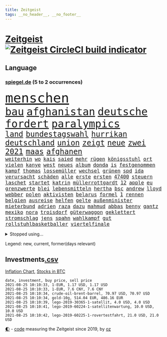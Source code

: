 ```yaml
---
title: Zeitgeist
tags: __no_header__, __no_footer__
---
```


# [Zeitgeist](https://oliz.io/zeitgeist/) [![Zeitgeist CircleCI build indicator](https://circleci.com/gh/ooz/zeitgeist.svg?style=shield)](https://circleci.com/gh/ooz/zeitgeist)

## Language

<h3><a href="https://www.spiegel.de" target="_blank">spiegel.de</a> (5 to 2 occurrences)</h3>
<p style="font-family:monospace">
<span style="font-size:32pt"><a href="news_links.html#menschen" class="current">menschen</a></span>
<br>
<span style="font-size:25pt"><a href="news_links.html#bau" class="current">bau</a></span>
<span style="font-size:25pt"><a href="news_links.html#afghanistan" class="current">afghanistan</a></span>
<span style="font-size:25pt"><a href="news_links.html#deutsche" class="current">deutsche</a></span>
<span style="font-size:25pt"><a href="news_links.html#fordert" class="current">fordert</a></span>
<span style="font-size:25pt"><a href="news_links.html#paralympics" class="current">paralympics</a></span>
<br>
<span style="font-size:18pt"><a href="news_links.html#land" class="current">land</a></span>
<span style="font-size:18pt"><a href="news_links.html#bundestagswahl" class="current">bundestagswahl</a></span>
<span style="font-size:18pt"><a href="news_links.html#hurrikan" class="new">hurrikan</a></span>
<span style="font-size:18pt"><a href="news_links.html#deutschland" class="current">deutschland</a></span>
<span style="font-size:18pt"><a href="news_links.html#union" class="current">union</a></span>
<span style="font-size:18pt"><a href="news_links.html#zeigt" class="current">zeigt</a></span>
<span style="font-size:18pt"><a href="news_links.html#neue" class="current">neue</a></span>
<span style="font-size:18pt"><a href="news_links.html#zwei" class="current">zwei</a></span>
<span style="font-size:18pt"><a href="news_links.html#2021" class="current">2021</a></span>
<span style="font-size:18pt"><a href="news_links.html#maas" class="current">maas</a></span>
<span style="font-size:18pt"><a href="news_links.html#afghanen" class="current">afghanen</a></span>
<br>
<span style="font-size:12pt"><a href="news_links.html#weiterhin" class="current">weiterhin</a></span>
<span style="font-size:12pt"><a href="news_links.html#wo" class="current">wo</a></span>
<span style="font-size:12pt"><a href="news_links.html#kais" class="current">kais</a></span>
<span style="font-size:12pt"><a href="news_links.html#saied" class="current">saied</a></span>
<span style="font-size:12pt"><a href="news_links.html#mehr" class="current">mehr</a></span>
<span style="font-size:12pt"><a href="news_links.html#rügen" class="current">rügen</a></span>
<span style="font-size:12pt"><a href="news_links.html#königsstuhl" class="new">königsstuhl</a></span>
<span style="font-size:12pt"><a href="news_links.html#ort" class="current">ort</a></span>
<span style="font-size:12pt"><a href="news_links.html#vielen" class="current">vielen</a></span>
<span style="font-size:12pt"><a href="news_links.html#kanye" class="current">kanye</a></span>
<span style="font-size:12pt"><a href="news_links.html#west" class="current">west</a></span>
<span style="font-size:12pt"><a href="news_links.html#neues" class="current">neues</a></span>
<span style="font-size:12pt"><a href="news_links.html#album" class="current">album</a></span>
<span style="font-size:12pt"><a href="news_links.html#donda" class="current">donda</a></span>
<span style="font-size:12pt"><a href="news_links.html#is" class="current">is</a></span>
<span style="font-size:12pt"><a href="news_links.html#festgenommen" class="current">festgenommen</a></span>
<span style="font-size:12pt"><a href="news_links.html#kampf" class="current">kampf</a></span>
<span style="font-size:12pt"><a href="news_links.html#thomas" class="current">thomas</a></span>
<span style="font-size:12pt"><a href="news_links.html#lossemüller" class="new">lossemüller</a></span>
<span style="font-size:12pt"><a href="news_links.html#wechsel" class="current">wechsel</a></span>
<span style="font-size:12pt"><a href="news_links.html#grünen" class="current">grünen</a></span>
<span style="font-size:12pt"><a href="news_links.html#spd" class="current">spd</a></span>
<span style="font-size:12pt"><a href="news_links.html#ida" class="new">ida</a></span>
<span style="font-size:12pt"><a href="news_links.html#verursacht" class="current">verursacht</a></span>
<span style="font-size:12pt"><a href="news_links.html#schäden" class="current">schäden</a></span>
<span style="font-size:12pt"><a href="news_links.html#alle" class="current">alle</a></span>
<span style="font-size:12pt"><a href="news_links.html#erste" class="current">erste</a></span>
<span style="font-size:12pt"><a href="news_links.html#ersten" class="current">ersten</a></span>
<span style="font-size:12pt"><a href="news_links.html#47400" class="new">47400</a></span>
<span style="font-size:12pt"><a href="news_links.html#steuern" class="current">steuern</a></span>
<span style="font-size:12pt"><a href="news_links.html#laschet" class="current">laschet</a></span>
<span style="font-size:12pt"><a href="news_links.html#startet" class="current">startet</a></span>
<span style="font-size:12pt"><a href="news_links.html#katrin" class="new">katrin</a></span>
<span style="font-size:12pt"><a href="news_links.html#müllerrottgardt" class="new">müllerrottgardt</a></span>
<span style="font-size:12pt"><a href="news_links.html#12" class="current">12</a></span>
<span style="font-size:12pt"><a href="news_links.html#apple" class="current">apple</a></span>
<span style="font-size:12pt"><a href="news_links.html#eu" class="current">eu</a></span>
<span style="font-size:12pt"><a href="news_links.html#grenzwerte" class="new">grenzwerte</a></span>
<span style="font-size:12pt"><a href="news_links.html#blei" class="current">blei</a></span>
<span style="font-size:12pt"><a href="news_links.html#lebensmitteln" class="current">lebensmitteln</a></span>
<span style="font-size:12pt"><a href="news_links.html#hertha" class="current">hertha</a></span>
<span style="font-size:12pt"><a href="news_links.html#bsc" class="current">bsc</a></span>
<span style="font-size:12pt"><a href="news_links.html#andrew" class="current">andrew</a></span>
<span style="font-size:12pt"><a href="news_links.html#lloyd" class="current">lloyd</a></span>
<span style="font-size:12pt"><a href="news_links.html#webber" class="current">webber</a></span>
<span style="font-size:12pt"><a href="news_links.html#polen" class="current">polen</a></span>
<span style="font-size:12pt"><a href="news_links.html#aktivisten" class="current">aktivisten</a></span>
<span style="font-size:12pt"><a href="news_links.html#belarus" class="current">belarus</a></span>
<span style="font-size:12pt"><a href="news_links.html#formel" class="current">formel</a></span>
<span style="font-size:12pt"><a href="news_links.html#1" class="current">1</a></span>
<span style="font-size:12pt"><a href="news_links.html#rennen" class="current">rennen</a></span>
<span style="font-size:12pt"><a href="news_links.html#belgien" class="current">belgien</a></span>
<span style="font-size:12pt"><a href="news_links.html#ausreise" class="current">ausreise</a></span>
<span style="font-size:12pt"><a href="news_links.html#helfen" class="current">helfen</a></span>
<span style="font-size:12pt"><a href="news_links.html#gelte" class="new">gelte</a></span>
<span style="font-size:12pt"><a href="news_links.html#außenminister" class="current">außenminister</a></span>
<span style="font-size:12pt"><a href="news_links.html#mieterbund" class="new">mieterbund</a></span>
<span style="font-size:12pt"><a href="news_links.html#adrien" class="new">adrien</a></span>
<span style="font-size:12pt"><a href="news_links.html#raza" class="new">raza</a></span>
<span style="font-size:12pt"><a href="news_links.html#dazu" class="current">dazu</a></span>
<span style="font-size:12pt"><a href="news_links.html#mahmud" class="new">mahmud</a></span>
<span style="font-size:12pt"><a href="news_links.html#abbas" class="current">abbas</a></span>
<span style="font-size:12pt"><a href="news_links.html#benny" class="new">benny</a></span>
<span style="font-size:12pt"><a href="news_links.html#gantz" class="new">gantz</a></span>
<span style="font-size:12pt"><a href="news_links.html#mexiko" class="current">mexiko</a></span>
<span style="font-size:12pt"><a href="news_links.html#nora" class="current">nora</a></span>
<span style="font-size:12pt"><a href="news_links.html#troisdorf" class="new">troisdorf</a></span>
<span style="font-size:12pt"><a href="news_links.html#güterwaggon" class="new">güterwaggon</a></span>
<span style="font-size:12pt"><a href="news_links.html#geklettert" class="current">geklettert</a></span>
<span style="font-size:12pt"><a href="news_links.html#stromschlag" class="current">stromschlag</a></span>
<span style="font-size:12pt"><a href="news_links.html#jens" class="current">jens</a></span>
<span style="font-size:12pt"><a href="news_links.html#spahn" class="current">spahn</a></span>
<span style="font-size:12pt"><a href="news_links.html#wahlkampf" class="current">wahlkampf</a></span>
<span style="font-size:12pt"><a href="news_links.html#gut" class="current">gut</a></span>
<span style="font-size:12pt"><a href="news_links.html#rollstuhlbasketballer" class="new">rollstuhlbasketballer</a></span>
<span style="font-size:12pt"><a href="news_links.html#viertelfinale" class="current">viertelfinale</a></span>
</p>
<details>
<summary>Stopped using...</summary>
<p class="former" style="font-size:12pt">
microsoft(312) nationalspieler(312) ruf(312) ruhm(312) schatten(312) show(312) coronainfizierte(311) doppelt(311) gipfel(311) klimawandels(311) regisseurin(311) richtigen(311) spur(311) to(311) air(310) armenien(310) bundespolizei(310) gewaltige(310) kandidatinnen(310) misshandelt(310) rassistisch(310) registriert(310) tradition(310) zurzeit(310) aufeinander(309) ausländische(309) bayerische(309) entschuldigen(309) esken(309) jedem(309) kippe(309) londoner(309) promis(309) sprache(309) öfter(309) 6(308) aggressive(308) anerkennung(308) atlanta(308) belasten(308) erfahren(308) figuren(308) lohnt(308) michelle(308) piloten(308) radfahrer(308) sechsten(308) spektakulär(308) spielten(308) südkorea(308) telekom(308) vatikan(308) zahlt(308) 1980(307) ausnahmen(307) b(307) bewerber(307) empfehlungen(307) filialen(307) haare(307) negativ(307) philippinen(307) putsch(307) rad(307) rassistischer(307) rest(307) unerwartet(307) unternehmer(307) widerspricht(307) achtelfinale(306) bekämpfung(306) isolation(306) lakers(306) lust(306) nba(306) russell(306) signal(306) tötet(306) unruhen(306) verfolgung(306) verhängte(306) wald(306) zuge(306) zugunsten(306) 39(305) asien(305) coronatote(305) day(305) eliten(305) entlässt(305) ermöglichen(305) gekürt(305) glaubt(305) kardinal(305) kurzarbeitergeld(305) leeren(305) posten(305) schickte(305) street(305) strikte(305) verbindungen(305) vorliegt(305) widerspruch(305) 71(304) aserbaidschan(304) atmosphäre(304) autor(304) beeinflussen(304) besorgt(304) bundeskriminalamt(304) dutzenden(304) eingegangen(304) ernsthaften(304) gefühle(304) jahresbeginn(304) passieren(304) radikale(304) uiguren(304) vielfalt(304) wilson(304) 43(303) bemühungen(303) diskriminiert(303) gekostet(303) gesagt(303) influencerin(303) kommission(303) köchin(303) leiten(303) lesen(303) lugert(303) recep(303) saarland(303) stimmte(303) tayyip(303) texas(303) verena(303) verspätung(303) verärgert(303) you(303) zweifeln(303) zweifelt(303) überwachen(303) anwälte(302) arbeitslosigkeit(302) beschäftigen(302) bewegung(302) christopher(302) dachte(302) disney+(302) entsprechende(302) erschütterte(302) gespielt(302) h(302) hans(302) hinweisen(302) inszenierung(302) jung(302) kostet(302) kriminellen(302) mark(302) match(302) nachhaltig(302) premiere(302) rande(302) sächsischen(302) unserer(302) wirecardskandal(302) zeiten(302) überzeugen(302) abgelöst(301) amsterdam(301) ausgenutzt(301) bekamen(301) bittere(301) dahin(301) einstigen(301) emotionalen(301) eric(301) feuerwehrmann(301) geplatzt(301) kräftig(301) maximilian(301) nachricht(301) organisierte(301) philipp(301) post(301) schiedsrichter(301) setzten(301) unosicherheitsrat(301) ursachen(301) werke(301) alkohol(300) ausfallen(300) beschluss(300) besetzt(300) coronaquarantäne(300) dennis(300) finanzaufsicht(300) gedreht(300) house(300) lebenslange(300) rapper(300) schuss(300) spielraum(300) zahlreicher(300) ärgert(300) ausbau(299) coronapolitik(299) erneuert(299) eskalieren(299) fauci(299) philip(299) rechtliche(299) spektakel(299) trainieren(299) verwirrung(299) zählt(299) demokratische(298) galten(298) kindesmissbrauch(298) silicon(298) störung(298) trafen(298) überschattet(298) 10(297) absage(297) abtreten(297) armenische(297) bgh(297) falle(297) gaben(297) neustart(297) persönlichen(297) schotten(297) schritte(297) teenager(297) umstrittenem(297) verteidigung(297) vorstellen(297) 2006(296) ausfall(296) ausschließen(296) beiträge(296) debattiert(296) dementiert(296) lkw(296) ryan(296) ungarns(296) unruhe(296) untersuchen(296) verbessern(296) verbessert(296) alice(295) deals(295) gesunden(295) wälder(295) angeklagten(294) europäischer(294) gemeinsamen(294) hubertus(294) monatelangen(294) staatsbürgerschaft(294) tauchen(294) unten(294) wirtschaftsministerium(294) herrschen(293) ministerpräsidentin(293) psychologe(293) schauen(293) schöne(293) unbekannt(293) verbände(293) ägypten(293) abschaffen(292) beschränkungen(292) entließ(292) entwickeln(292) kommentare(292) zulassen(292) überraschenden(292) auftreten(291) kanzleramtschef(291) patzer(291) schnellste(291) unfreiwillig(291) verfehlt(291) versorgen(291) barbara(290) clemens(290) dfbelf(290) erfassen(290) fake(290) gemein(290) jimmy(290) juristen(290) manipulierte(290) mitnehmen(290) nase(290) tür(290) versuche(290) verzeihung(290) aktiv(289) einiger(289) ergibt(289) erschienen(289) königin(289) lücke(289) organisatoren(289) drogen(288) gestritten(288) pipeline(288) wünsche(288) zahlte(288) zurücktreten(288) kommende(287) liefen(287) drahtzieher(286) drohe(286) erfolgreichsten(286) gegnern(286) haftstrafen(286) krawallen(286) politikerin(286) startups(286) immunität(285) anstiftung(284) architekt(284) bestmarke(284) langzeitfolgen(284) pandemiebekämpfung(284) praktisch(284) präsidentenwahl(284) sechzigerjahren(284) steffen(284) zugelassenen(284) 19jähriger(283) erdrutsch(283) garten(283) springen(283) status(283) handel(282) kunstwerk(282) spielplan(282) ungleich(282) ausgangssperren(281) bundes(281) limit(281) bevorstehen(280) eroberte(280) generalbundesanwalt(280) golden(280) wiener(280) beauftragt(279) erfährt(279) moschee(279) rundfunk(279) thüringens(279) vertuscht(279) sicherheitsgesetz(278) vermissen(278) zuständig(278) älter(278) 2012(277) bruce(277) hackerangriff(277) brasilianische(276) budapest(276) festival(276) immens(276) ute(276) abstieg(275) apps(275) beitrag(275) bester(275) digital(275) bangen(274) bier(274) jubeln(274) kasse(274) landwirtschaft(274) retter(274) spaltung(274) psychisch(273) stimmten(273) verträge(273) wirksamkeit(273) albtraum(272) benötigte(272) enthüllungen(272) fehlende(272) heutigen(272) jurist(272) staatshilfen(272) verfassungsgericht(272) widmet(272) einkommen(271) klassische(271) koalitionspartner(271) airlines(270) chemikalien(270) maradona(269) strafbar(268) termine(268) versorgung(267) weile(267) 6000(266) kongress(266) gegenmaßnahmen(265) onlineplattformen(265) türen(265) missachtung(264) sperren(264) barth(263) gläubige(263) kontert(263) rodrigo(263) senioren(263) sophie(262) weidel(262) annäherung(261) herum(261) kretschmann(261) susanne(261) winfried(261) atomabkommen(260) ausgestiegen(260) beendete(260) fluss(260) königreich(260) syrischen(260) diesjährigen(259) küche(259) biontechimpfstoff(258) onlinehändler(258) sand(257) björn(255) exfreund(254) klarheit(254) aktive(253) anderswo(253) ausgaben(253) startup(253) gelogen(252) schieben(252) lopez(251) topspiel(251) ussängerin(251) nächstes(250) ausgetragen(249) beworben(249) farbe(249) tina(248) überlastet(248) coronalockerungen(247) elektromobilität(247) kenia(246) lockern(246) reisebeschränkungen(246) berufswahl(245) niedrigen(245) höcke(244) jessica(243) prozessbeginn(243) ärmelkanal(243) übergriffen(243) adolf(241) fotografieren(241) mitstreiter(241) brachten(240) größe(240) strahlt(240) bunt(239) taxifahrer(239) trugen(239) heimatstadt(238) erzieher(237) dreyer(235) malu(235) porträt(235) rheinlandpfälzische(235) bundeskabinett(231) generelle(229) grünenpolitikerin(229) mount(228) schreien(227) badenwürttembergischen(226) betrag(225) coronabedingungen(223) festgesetzt(222) kursiert(222) überschatten(221) wahlprogramm(220) sportgerichtshof(218) gottschalk(217) legenden(216) mehrmals(215) abgrund(214) prominenten(213) westdeutschland(211) pink(210) trümmer(209) flieger(208) gewinne(207) glasgow(205) hergestellt(205) schlaf(205) 160000(204) fußballspiele(203) beigelegt(202) fragwürdigen(202) rammt(202) medizinischen(201) arbeitsgericht(200) beatrix(200) brad(199) jakob(199) niederländer(199) offline(199) ausbeutung(198) ag(197) infos(197) kollegin(195) milliardär(195) branson(193) blaue(192) chloé(192) verschickt(192) zhao(192) afrikanische(189) verschollen(189) volles(189) ungemütlich(188) el(187) speziellen(187) impfpass(186) radsportler(186) stürze(186) 00(185) rüdiger(184) vereinbarung(184) palast(183) unwahrscheinlich(183) anfeindungen(181) schuljahr(181) schatz(179) tablets(179) bewerben(178) stromnetz(178) fahrten(177) gezahlt(177) gartenkolumne(176) pitt(176) neonazis(175) benannt(174) oscar(174) etappe(173) regierungsbildung(173) vereint(173) autokonzern(172) containerschiff(172) jubelt(172) trinkt(170) flächendeckende(167) geiselnahme(167) günstig(167) luxus(167) atemnot(165) fußballspieler(165) condor(164) unionsabgeordnete(164) zwangspause(164) japanerin(163) rein(163) coronalockdowns(162) finanzierten(161) missgeschick(161) hochrechnungen(160) hose(160) unzureichend(160) 2003(159) bestellte(159) bischof(159) ehrliche(158) gleicher(158) graben(156) ablösung(154) gegnerin(154) niemals(154) rausch(154) steuerhinterziehung(153) dates(152) entschuldigte(151) holten(151) internetriesen(151) reha(151) unternimmt(151) aufräumen(150) maren(150) happy(149) angefeindet(148) duterte(148) fußballerinnen(148) eingesetzte(147) marokkanischen(144) rum(144) ausschluss(143) zusammengebrochen(143) geschäftsgebaren(142) prostituierte(141) dosb(140) provider(140) sportbund(140) angeht(139) kuchen(139) marihuana(138) nordwesten(138) diplomatische(136) henning(136) beatmungsgeräte(134) anzutreten(131) ausfahrt(131) fraktionen(131) verteilten(131) steffi(129) ever(128) beleidigte(127) given(127) halbinsel(127) leichtathletikverband(127) testergebnisse(127) hilfreich(126) tägliche(126) misstrauensvotum(125) molotowcocktails(125) zahlungsmittel(124) karsten(123) gewalttat(122) werteunion(122) äthiopische(121) entfernten(120) fühle(120) menschliches(120) moderation(120) zunehmen(120) einstellung(119) initiatoren(119) kolonialismus(119) nordmazedonien(119) tabu(119) brust(118) bumerang(118) proben(118) campingplatz(113) nachhaltigkeit(113) erdoğans(112) nordkoreanische(112) zugreifen(112) gauland(111) bewältigt(110) heldin(109) louvre(109) erwachsen(108) formuliert(108) milliardenschweren(108) niemandem(108) völkische(106) außenministers(105) institute(105) ulrike(105) wütenden(105) echo(104) spekulation(104) wettbewerbsvorteil(103) verlieben(102) zunichte(102) itsicherheitsbehörde(100) bestreiten(99) invasion(99) kids(99) bka(98) chilenische(98) filmfestspiele(98) wintersport(97) ire(96) turnierbeginn(96) crystal(94) einheiten(94) reiter(94) etlichen(93) naturschutzbund(93) referendum(93) spdchefin(93) zündete(93) heilpraktikerin(92) entertainer(90) libyens(90) oktoberfest(90) wiederaufbauen(90) bedeute(89) faris(89) hetze(89) passé(89) personalvorstand(89) selbstverständlich(89) ansprüche(88) bundeskartellamt(88) gebäuden(88) tragschrauber(88) vorgeschrieben(88) wegweisenden(88) wettkämpfen(88) cars(87) güterzug(87) igmetallchef(87) kannten(87) körperlich(87) nsdap(87) partygäste(87) freistellen(86) kiffen(86) parade(86) 800(85) abspaltung(84) bayerkonzern(84) crime(84) geländer(84) gesetzes(84) hinzu(84) richteten(84) scholl(84) niederländerin(83) pornografie(83) stürmerin(83) tresor(83) benötigt(82) clubs(82) missbrauche(82) action(81) busfahrer(81) charlotte(81) farbton(81) frustrierten(81) geburtstagsfoto(81) verschrien(81) übergoss(81) emanuel(80) kerosin(80) schollbiografin(80) startupgründer(80) westbrook(80) 235(79) ambitioniertere(79) eingebüßt(79) lohnniveau(79) stürzten(79) artefakte(78) auszusetzen(78) chips(78) einfallen(78) lollitests(78) trüben(78) 2008(77) beibehalten(77) buchmann(77) kreise(77) polittalk(77) antisemitische(76) breitbandausbau(76) dynamik(76) eingestehen(76) hilflos(76) höckes(76) riskierte(76) struktur(76) tanker(76) ungar(76) videoplattform(76) change(75) palästinensische(75) strafverfolgung(75) uraltrekord(75) arndt(74) fed(74) laster(74) nass(74) nikias(74) regierungsangaben(74) sahen(74) schämen(74) welpenhandel(74) überdauert(74) speicher(73) wirkten(73) 1990(72) aufgeteilt(72) talkshow(72) zentralrat(72) cduspitzenkandidat(71) element(71) hummels(71) lebend(71) mitregieren(71) telefonnummern(71) untersuchungsbericht(71) wilfried(71) zustande(71) aussichtslos(70) geflutet(70) gezählt(70) knackte(70) lateinamerikas(70) lindners(70) luisa(70) neubauer(70) pilotinnen(70) regenbogenfarben(70) sicherheitsgründen(70) tierart(70) balkan(69) bereichern(69) ernennt(69) institutionen(69) kletterten(69) nachweisen(69) plagiatsvorwürfen(69) serbien(69) alaba(68) bezeichnung(68) deutschlandachter(68) enttäuschungen(68) essens(68) ferienflieger(68) hitzestress(68) journalistenverband(68) minsk(68) zusammenschluss(68) rudern(67) würfel(67) hochumstritten(66) marokkanische(66) ruinen(66) ungemach(66) getäuscht(65) jüdisches(65) matchbälle(65) mrnaimpfstoff(65) vehikel(65) überschüttet(65) absehbare(64) auftaktspiel(64) herrliche(64) lehrerverband(64) showbühne(64) sicherste(64) todesdrohungen(64) benachteiligt(63) gelenkt(63) umstellen(63) verschwörungsmythen(63) ausstellen(62) julius(62) konsumforscher(62) maskentragen(62) oregon(62) waffenteile(62) wog(62) hierarchie(61) neapel(61) pandemien(61) ureinwohnern(61) drugs(60) fiame(60) kältesten(60) parlamentsgebäude(60) trumpanhänger(60) verriegelte(60) erlebnisse(59) festgenommenen(59) kapern(59) kuntz(59) notlandung(59) unteren(59) bachef(58) spitzen(58) südchinesisches(58) treibstoff(58) 23jährige(57) ausgeben(57) ausnutzen(57) erneutem(57) reinhold(57) sudan(57) ben(55) koreanischen(55) künstlerische(55) pionier(55) zugute(55) belgischen(54) irritationen(54) klassenräume(54) medienboykott(54) csd(53) guido(53) hallein(53) summer(53) tvübertragung(53) unlauter(53) a61(52) erhalt(52) geschwister(52) schließungen(52) untereinander(52) verarbeiten(52) weigerte(52) wussten(52) bundestagskandidaten(51) eurozone(51) schlägen(51) urteilte(51) 27jährige(50) abhalten(50) amthor(50) beihilfe(50) cantz(50) castillo(50) einwohnern(50) kirchen(50) kohlschreiber(50) kriminalität(50) gesichtserkennung(49) haderte(49) hochrechnung(49) mythos(49) vollgelaufene(49) wahllokale(49) wassermassen(49) wertsachen(49) überschwemmte(49) ai(48) clearview(48) exporteur(48) jahrelange(48) politikwissenschaftlerin(48) 77jährige(47) boltenhagen(47) professionelle(47) symbolträchtigen(47) topstars(47) alltagshelden(46) bundespressekonferenz(46) entfallen(46) jon(46) vorgezogene(46) bucht(45) kollidiert(45) mitspielen(45) urlaubszeit(45) aktueller(44) coronaschutzmaßnahmen(44) ezb(44) familienunternehmen(44) fern(44) lena(44) renteneintritt(44) altersrekord(43) anfängen(43) falschmeldungen(43) forscherteam(43) gerichtet(43) impfausweis(43) luxushotel(43) peters(43) pizza(43) staatschefs(43) traditionelle(43) ausrücken(42) ferieninsel(42) kroatien(42) landwirtschaftsministerin(42) marko(42) vodafone(42) abgeordnetengesetz(41) entmachteten(41) größtenteils(41) jeweiligen(41) kalifornischen(41) ohrfeige(41) topfavoriten(41) ukrainer(41) verwandelte(41) atomgespräche(40) kummer(40) meilen(40) stettin(40) 03(39) absurde(39) fehmarn(39) flüchtlingskrisen(39) gebäck(39) sommerhitze(39) veranstaltet(39) eingezogen(38) freute(38) reine(38) saul(38) spürbaren(38) unesco(38) vereitelt(38) welterbe(38) gründet(37) krisenstaat(37) siebte(37) a66(36) bbcreporter(36) beeinflussung(36) but(36) danny(36) drückten(36) erlag(36) ohnehin(36) slalomkanuten(36) steuerpläne(36) bitcoinkurs(35) bolsonaros(35) coronaimpfnachweis(35) genauer(35) kilogramm(35) unterlief(35) vormund(35) abschiedsgeschenk(34) anwesen(34) hildesheim(34) schlichten(34) vorbereitungen(34) geurteilt(33) pornhub(33) assange(32) nasser(32) riskante(32) verfassungsschutzes(32) visa(32) wikileaksgründer(32) zugelegt(32) kommunistischen(31) könnt(31) mittendrin(31) parteikollegin(31) pornoportal(31) rentenalter(31) schillerndsten(31) spitzenpolitiker(31) virusvariantengebiet(31) abbekommen(30) damalige(30) funk(30) gleise(30) rechtens(30) trevor(30) angesehen(29) batterien(29) bejubeln(29) insbesondere(29) investigativjournalisten(29) nszeit(29) schildern(29) unwetterpotenzial(29) verlassene(29) eritrea(28) glückliche(28) grenzkontrollen(28) günstige(28) hauptdarsteller(28) lgbtqgesetz(28) unglücksort(28) verschont(28) zeitfahren(28) übertraf(28) ansteckende(27) benzinern(27) kabinettsmitglieder(27) querelen(27) schwein(27) sklaverei(27) afghanistanmission(26) bränden(26) dwd(26) hilfsmittel(26) kameramann(26) medaillengewinner(26) roulette(26) stufen(26) überflutete(26) langfristigen(25) mundtot(25) verrückt(25) heftigem(24) intendant(24) interpretiert(24) itdienstleister(24) kaseya(24) becciu(23) irreführung(23) malta(23) softwareproblem(23) abschauen(22) düsterer(22) halbfinalaus(22) markenrecht(22) nachholen(22) schottischen(22) tibet(22) vorgeschriebenen(22) übte(22) anhaltspunkte(21) beinhaltet(21) filmfestspielen(21) filmkritik(21) kaseyahack(21) spiegelkulturtipps(21) springsteen(21) tanks(21) urbane(21) uswestküste(21) anteilnahme(20) brücken(20) entgleist(20) jovenel(20) kruse(20) sandro(20) technisches(20) vermiest(20) wetterextreme(20) bundeswehrhelfern(19) dauerte(19) dkp(19) guardian(19) notwendige(19) wohlleben(19) zumeist(19) erlangen(18) technischen(18) bafin(17) bedient(17) durchzulassen(17) global(17) haitianischen(17) olympiaauswahl(17) risikogebiet(17) sang(17) strafbefehle(17) strandkorb(17) antiken(16) aufruhr(16) c(16) freue(16) hochinzidenzgebiet(16) stellenausschreibung(16) zauber(16) aufwärtstrend(15) austragungsort(15) ballon(15) brisbane(15) entlastungen(15) kontamination(15) wahlausschuss(15) bär(14) g20staaten(14) kriminalreporter(14) rohstoff(14) verschlüsselt(14) wdr(14) amsterdamer(13) anstalt(13) bakterien(13) jährlichen(13) niedersachen(13) bam(12) gesundheitsbehörde(12) katastrophengebiet(12) kosovo(12) schadensbegrenzung(12) silverstone(12) waggon(12) zweijährige(12) 77(11) anschluss(11) berührung(11) bewies(11) flutgebiet(11) geplünderte(11) nso(11) python(11) tagt(11) ungelöst(11)
</p>
</details>
<p>Legend: <span class="new">new</span>, <span class="current">current</span>, <span class="former">former(days relevant)</span></p>

## Investments[.csv](investments.csv)

[Inflation Chart](https://inflationchart.com),
[Stocks in BTC](https://stonksinbtc.xyz/)

```
date, investment, buy price, sell price
2021-08-25 10:10:33, 1-EUR, 1.17 USD, 1.17 USD
2021-08-25 10:10:33, 1-EUR, 7.6 CNY, 7.6 CNY
2021-08-25 10:10:34, crude-oil-brent-barrel, 70.97 USD, 70.97 USD
2021-08-25 10:10:34, gold-10g, 514.04 EUR, 486.16 EUR
2021-08-25 10:10:39, lego-2019-30365-1-satellit, 4.0 USD, 4.0 USD
2021-08-25 10:10:41, lego-2019-60224-1-satellitenwartung, 10.0 USD, 10.0 USD
2021-08-25 10:10:42, lego-2019-60225-1-rovertestfahrt, 21.0 USD, 21.0 USD
```

<footer>
<a href="javascript:toggleTheme()" class="nav">🌓</a>
- <a href="https://github.com/ooz/zeitgeist">code</a> measuring the Zeitgeist since 2019, by <a href="https://oliz.io">oz</a>
</footer>
